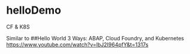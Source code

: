 # helloDemo
CF &amp; K8S


Similar to
##Hello World 3 Ways: ABAP, Cloud Foundry, and Kubernetes
https://www.youtube.com/watch?v=lbJ2I964pfY&t=1317s
